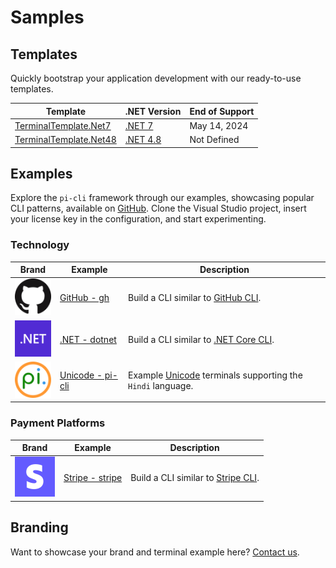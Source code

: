 # Samples

## Templates
Quickly bootstrap your application development with our ready-to-use templates.

| Template | .NET Version | End of Support |
|----------|--------------|----------------|
| [TerminalTemplate.Net7](https://github.com/perpetualintelligence/docs/tree/main/samples/templates/picli/TerminalTemplate.Net7) | [.NET 7](https://dotnet.microsoft.com/en-us/download/dotnet/7.0) | May 14, 2024 |
| [TerminalTemplate.Net48](https://github.com/perpetualintelligence/docs/tree/main/samples/templates/picli/TerminalTemplate.Net48) | [.NET 4.8](https://learn.microsoft.com/en-us/lifecycle/products/microsoft-net-framework) | Not Defined |

## Examples
Explore the `pi-cli` framework through our examples, showcasing popular CLI patterns, available on [GitHub](https://github.com/perpetualintelligence/docs/tree/main/samples/tutorials/terminal). Clone the Visual Studio project, insert your license key in the configuration, and start experimenting.

### Technology
| Brand | Example | Description |
|-------|---------|-------------|
| ![GitHub](../../../images/brands/github_64.png) | [GitHub - gh](https://github.com/perpetualintelligence/docs/tree/main/samples/tutorials/picli/GithubStyleCli) | Build a CLI similar to [GitHub CLI](https://cli.github.com/). |
| ![.NET](../../../images/brands/dotnet_64.png) | [.NET - dotnet](https://github.com/perpetualintelligence/docs/tree/main/samples/tutorials/picli/DotnetStyleCli) | Build a CLI similar to [.NET Core CLI](https://docs.microsoft.com/en-us/dotnet/core/tools/). |
| ![Perpetual Intelligence](../../../images/brands/pi_64.png) | [Unicode - pi-cli](https://github.com/perpetualintelligence/docs/tree/main/samples/tutorials/picli/UnicodeCli) | Example [Unicode](https://home.unicode.org/) terminals supporting the `Hindi` language. |

### Payment Platforms
| Brand | Example | Description |
|-------|---------|-------------|
| ![Stripe](../../../images/brands/stripe_64.png) | [Stripe - stripe](https://github.com/perpetualintelligence/docs/tree/main/samples/tutorials/picli/StripeStyleCli) | Build a CLI similar to [Stripe CLI](https://stripe.com/docs/stripe-cli). |

## Branding
Want to showcase your brand and terminal example here? [Contact us](https://www.perpetualintelligence.com/products/pibranding).

